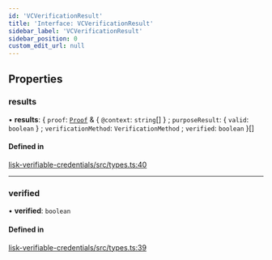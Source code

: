 ```yaml
---
id: 'VCVerificationResult'
title: 'Interface: VCVerificationResult'
sidebar_label: 'VCVerificationResult'
sidebar_position: 0
custom_edit_url: null
---
```


## Properties

### results

• **results**: { `proof`: [`Proof`](Proof.md) & { `@context`: `string`[] } ; `purposeResult`: { `valid`: `boolean` } ; `verificationMethod`: `VerificationMethod` ; `verified`: `boolean` }[]

#### Defined in

[lisk-verifiable-credentials/src/types.ts:40](https://github.com/aldhosutra/lisk-did/blob/dbe4f6c/packages/lisk-verifiable-credentials/src/types.ts#L40)

---

### verified

• **verified**: `boolean`

#### Defined in

[lisk-verifiable-credentials/src/types.ts:39](https://github.com/aldhosutra/lisk-did/blob/dbe4f6c/packages/lisk-verifiable-credentials/src/types.ts#L39)
